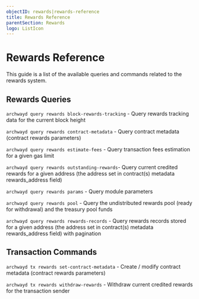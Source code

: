 ```yaml
---
objectID: rewards|rewards-reference
title: Rewards Reference
parentSection: Rewards
logo: ListIcon
---
```


# Rewards Reference

This guide is a list of the available queries and commands related to the rewards system.

## Rewards Queries

`archwayd query rewards block-rewards-tracking` - Query rewards tracking data for the current block height

`archwayd query rewards contract-metadata` - Query contract metadata (contract rewards parameters)

`archwayd query rewards estimate-fees` - Query transaction fees estimation for a given gas limit

`archwayd query rewards outstanding-rewards`- Query current credited rewards for a given address (the address set in contract(s) metadata rewards_address field)

`archwayd query rewards params` - Query module parameters

`archwayd query rewards pool` - Query the undistributed rewards pool (ready for withdrawal) and the treasury pool funds

`archwayd query rewards rewards-records` - Query rewards records stored for a given address (the address set in contract(s) metadata rewards_address field) with pagination

## Transaction Commands

`archwayd tx rewards set-contract-metadata` - Create / modify contract metadata (contract rewards parameters)

`archwayd tx rewards withdraw-rewards` - Withdraw current credited rewards for the transaction sender

